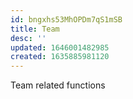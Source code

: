 ```yaml
---
id: bngxhs53MhOPDm7qS1mSB
title: Team
desc: ''
updated: 1646001482985
created: 1635885981120
---
```


Team related functions

